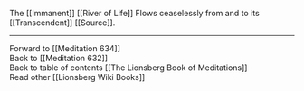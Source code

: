 The [[Immanent]] [[River of Life]] Flows ceaselessly from and to its [[Transcendent]] [[Source]]. 

___

Forward to [[Meditation 634]]  
Back to [[Meditation 632]]  
Back to table of contents [[The Lionsberg Book of Meditations]]  
Read other [[Lionsberg Wiki Books]] 